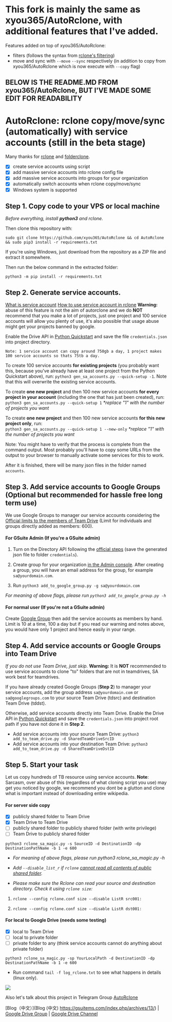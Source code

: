 
# This fork is mainly the same as xyou365/AutoRclone, with additional features that I've added.
Features added on top of xyou365/AutoRclone:
- filters (follows the syntax from [rclone's filtering](https://rclone.org/filtering/))
- move and sync with `--move` `--sync` respectively (in addition to copy from xyou365/AutoRclone which is now execute with `--copy` flag)

BELOW IS THE README.MD FROM xyou365/AutoRclone, BUT I'VE MADE SOME EDIT FOR READABILITY
---------------------------------
# AutoRclone: rclone copy/move/sync (automatically) with service accounts (still in the beta stage)
Many thanks for [rclone](https://rclone.org/) and [folderclone](https://github.com/Spazzlo/folderclone).

- [x] create service accounts using script
- [x] add massive service accounts into rclone config file
- [x] add massive service accounts into groups for your organization
- [x] automatically switch accounts when rclone copy/move/sync 
- [x] Windows system is supported

Step 1. Copy code to your VPS or local machine
---------------------------------
_Before everything, install **python3** and rclone._

Then clone this repository with:
```
sudo git clone https://github.com/xyou365/AutoRclone && cd AutoRclone && sudo pip3 install -r requirements.txt
```
If you're using Windows, just download from the repository as a ZIP file and extract it somewhere.

Then run the below command in the extracted folder:
```
python3 -m pip install -r requirements.txt
```

Step 2. Generate service accounts.
---------------------------------

[What is service account](https://cloud.google.com/iam/docs/service-accounts) 
[How to use service account in rclone](https://rclone.org/drive/#service-account-support)
**Warning:** abuse of this feature is not the aim of autorclone and we do **NOT** recommend that you make a lot of projects, just one project and 100 service accounts will allow you plenty of use, it's also possible that usage abuse might get your projects banned by google. 


Enable the Drive API in [Python Quickstart](https://developers.google.com/drive/api/v3/quickstart/python) and save the file `credentials.json` into project directory.

```
Note: 1 service account can copy around 750gb a day, 1 project makes 100 service accounts so thats 75tb a day. 
```

To create 100 service accounts **for existing projects** (you probably want this, because you've already have at least one project from the Python Quickstart above), run:
`python3 gen_sa_accounts.py --quick-setup -1`.
Note that this will overwrite the existing service accounts.

To create **one new project** and then 100 new service accounts **for every project in your account** (including the one that has just been created), run:  
 `python3 gen_sa_accounts.py --quick-setup 1`
 _*replace "1" with the number of projects you want_

To create **one new project** and then 100 new service accounts **for this new project only**, run:  
`python3 gen_sa_accounts.py --quick-setup 1 --new-only` 
_*replace "1" with the number of projects you want_

Note: You might have to verify that the process is complete from the command output. Most probably you'll have to copy some URLs from the output to your browser to manually activate some services for this to work.

After it is finished, there will be many json files in the folder named `accounts`. 


Step 3. Add service accounts to Google Groups (Optional but recommended for hassle free long term use)
---------------------------------
We use Google Groups to manager our service accounts considering the  
[Official limits to the members of Team Drive](https://support.google.com/a/answer/7338880?hl=en) (Limit for individuals and groups directly added as members: 600).

#### For GSuite Admin (If you're a GSuite admin)
1. Turn on the Directory API following the [official steps](https://developers.google.com/admin-sdk/directory/v1/quickstart/python) (save the generated json file to folder `credentials`).

2. Create group for your organization [in the Admin console](https://support.google.com/a/answer/33343?hl=en). After creating a group, you will have an email address for the group, for example `sa@yourdomain.com`.

3. Run `python3 add_to_google_group.py -g sa@yourdomain.com`

_For meaning of above flags, please run `python3 add_to_google_group.py -h`_

#### For normal user (If you're not a GSuite admin)

Create [Google Group](https://groups.google.com/) then add the service accounts as members by hand.
Limit is 10 at a time, 100 a day but if you read our warning and notes above, you would have only 1 project and hence easily in your range. 

Step 4. Add service accounts or Google Groups into Team Drive
---------------------------------
_If you do not use Team Drive, just skip._
**Warning:** It is **NOT** recommended to use service accounts to clone "to" folders that are not in teamdrives, SA work best for teamdrives. 

If you have already created Google Groups (**Step 2**) to manager your service accounts, add the group address `sa@yourdomain.com` or `sa@googlegroups.com` to your source Team Drive (tdsrc) and destination Team Drive (tddst). 
 
Otherwise, add service accounts directly into Team Drive.
Enable the Drive API in [Python Quickstart](https://developers.google.com/drive/api/v3/quickstart/python) and save the `credentials.json` into project root path if you have not done it in **Step 2**.
- Add service accounts into your source Team Drive:
`python3 add_to_team_drive.py -d SharedTeamDriveSrcID`
- Add service accounts into your destination Team Drive:
`python3 add_to_team_drive.py -d SharedTeamDriveDstID`

Step 5. Start your task
---------------------------------
Let us copy hundreds of TB resource using service accounts. 
**Note**: Sarcasm, over abuse of this (regardless of what cloning script you use) may get you noticed by google, we recommend you dont be a glutton and clone what is important instead of downloading entire wikipedia.

#### For server side copy
- [x] publicly shared folder to Team Drive
- [x] Team Drive to Team Drive
- [ ] publicly shared folder to publicly shared folder (with write privilege)
- [ ] Team Drive to publicly shared folder
```
python3 rclone_sa_magic.py -s SourceID -d DestinationID -dp DestinationPathName -b 1 -e 600
```
- _For meaning of above flags, please run python3 rclone_sa_magic.py -h_

- _Add `--disable_list_r` if `rclone` [cannot read all contents of public shared folder](https://forum.rclone.org/t/rclone-cannot-see-all-files-folder-in-public-shared-folder/12351)._

- _Please make sure the Rclone can read your source and destination directory. Check it using `rclone size`:_

1. ```rclone --config rclone.conf size --disable ListR src001:```

2. ```rclone --config rclone.conf size --disable ListR dst001:```

#### For local to Google Drive (needs some testing)
- [x] local to Team Drive
- [ ] local to private folder
- [ ] private folder to any (think service accounts cannot do anything about private folder)
```
python3 rclone_sa_magic.py -sp YourLocalPath -d DestinationID -dp DestinationPathName -b 1 -e 600
```

* Run command `tail -f log_rclone.txt` to see what happens in details (linux only).

![](AutoRclone.jpg)

Also let's talk about this project in Telegram Group [AutoRclone](https://t.me/AutoRclone)

[Blog（中文）](Blog (中文) 
https://gsuitems.com/index.php/archives/13/) | [Google Drive Group](https://t.me/google_drive) | [Google Drive Channel](https://t.me/gdurl)  



